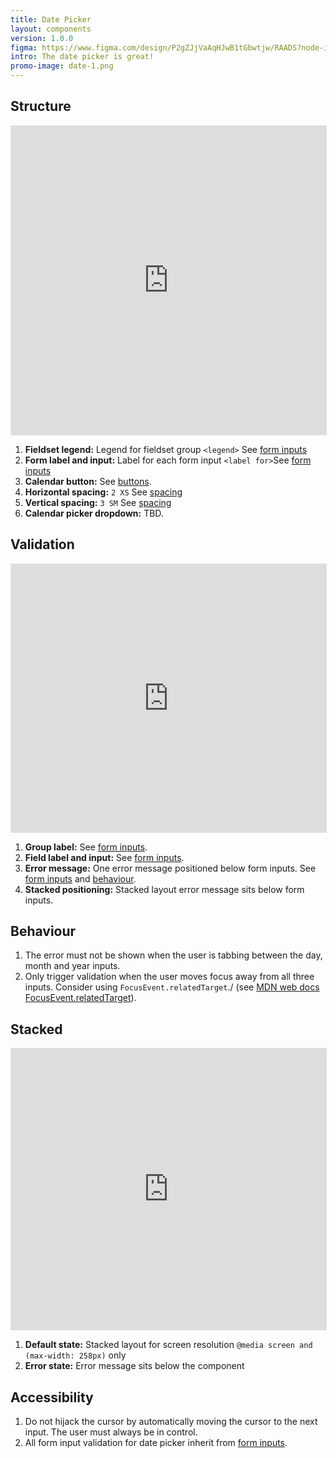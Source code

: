 ```yaml
---
title: Date Picker
layout: components
version: 1.0.0
figma: https://www.figma.com/design/P2gZJjVaAqHJwB1tGbwtjw/RAADS?node-id=5178-8295&t=DaQuC2pMFYEZZcOO-1
intro: The date picker is great!
promo-image: date-1.png
---
```


## Structure

<iframe style="border: 1px solid rgba(0, 0, 0, 0.1);" width="100%" height="494" src="https://www.figma.com/embed?embed_host=share&url=https%3A%2F%2Fwww.figma.com%2Fproto%2FpC6ZhE3ixUPT7MbTPPaVc0%2FRAADS-visual-examples%3Fnode-id%3D1-65%26t%3DFprFJtU0BJbww0zq-1%26scaling%3Dmin-zoom%26page-id%3D0%253A1&hide-ui=1" allowfullscreen></iframe>

1. **Fieldset legend:** Legend for fieldset group `<legend>` See [form inputs]({{site.baseurl}}/components/form-inputs)
1. **Form label and input:** Label for each form input `<label for>`See [form inputs]({{site.baseurl}}/components/form-inputs)
1. **Calendar button:** See [buttons]({{site.baseurl}}/components/buttons).
1. **Horizontal spacing:** `2 XS` See [spacing]({{site.baseurl}}/foundations/spacing)
1. **Vertical spacing:** `3 SM` See [spacing]({{site.baseurl}}/foundations/spacing)
1. **Calendar picker dropdown:** TBD.


## Validation

<iframe style="border: 1px solid rgba(0, 0, 0, 0.1);" width="100%" height="429" src="https://www.figma.com/embed?embed_host=share&url=https%3A%2F%2Fwww.figma.com%2Fproto%2FpC6ZhE3ixUPT7MbTPPaVc0%2FRAADS-visual-examples%3Fnode-id%3D44-1178%26t%3DylD63g8qa222Va07-1%26scaling%3Dmin-zoom%26page-id%3D0%253A1&hide-ui=1" allowfullscreen></iframe>

1. **Group label:** See [form inputs]({{site.baseurl}}/components/form-inputs).
1. **Field label and input:** See [form inputs]({{site.baseurl}}/components/form-inputs).
1. **Error message:** One error message positioned below form inputs. See [form inputs]({{site.baseurl}}/components/form-inputs) and [behaviour](#behaviour).
1. **Stacked positioning:** Stacked layout error message sits below form inputs.

## Behaviour

1. The error must not be shown when the user is tabbing between the day, month and year inputs.
1. Only trigger validation when the user moves focus away from all three inputs. Consider using `FocusEvent.relatedTarget`./ (see [MDN web docs FocusEvent.relatedTarget](https://developer.mozilla.org/en-US/docs/Web/API/FocusEvent/relatedTarget)).

## Stacked
<iframe style="border: 1px solid rgba(0, 0, 0, 0.1);" width="100%" height="450" src="https://www.figma.com/embed?embed_host=share&url=https%3A%2F%2Fwww.figma.com%2Fproto%2FpC6ZhE3ixUPT7MbTPPaVc0%2FRAADS-visual-examples%3Fnode-id%3D375-234%26t%3Dsyk5biH86e4TRIbx-1%26scaling%3Dmin-zoom%26page-id%3D0%253A1&hide-ui=1" allowfullscreen></iframe>

1. **Default state:** Stacked layout for screen resolution `@media screen and (max-width: 258px)` only
1. **Error state:** Error message sits below the component


## Accessibility

1. Do not hijack the cursor by automatically moving the cursor to the next input. The user must always be in control.
1. All form input validation for date picker inherit from [form inputs]({{site.baseurl}}/components/form-inputs). 
